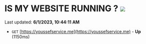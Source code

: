 # IS MY WEBSITE RUNNING ? [![](https://img.shields.io/static/v1?label=Sponsor&message=%E2%9D%A4&logo=GitHub&color=%23fe8e86)](https://github.com/sponsors/<username>)

Last updated: **6/1/2023, 10:44:11 AM**

- `GET` [https://youssefservice.me](https://youssefservice.me) - **Up** (1150ms)
